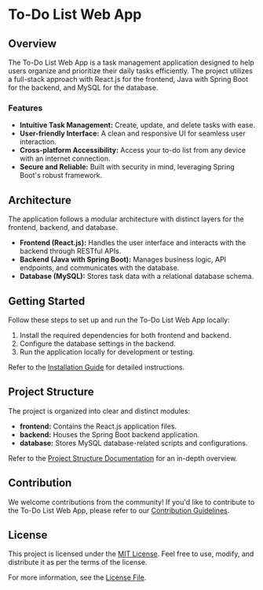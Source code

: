 # To-Do List Web App

## Overview

The To-Do List Web App is a task management application designed to help users organize and prioritize their daily tasks efficiently. The project utilizes a full-stack approach with React.js for the frontend, Java with Spring Boot for the backend, and MySQL for the database.

### Features

- **Intuitive Task Management:** Create, update, and delete tasks with ease.
- **User-friendly Interface:** A clean and responsive UI for seamless user interaction.
- **Cross-platform Accessibility:** Access your to-do list from any device with an internet connection.
- **Secure and Reliable:** Built with security in mind, leveraging Spring Boot's robust framework.

## Architecture

The application follows a modular architecture with distinct layers for the frontend, backend, and database.

- **Frontend (React.js):** Handles the user interface and interacts with the backend through RESTful APIs.
- **Backend (Java with Spring Boot):** Manages business logic, API endpoints, and communicates with the database.
- **Database (MySQL):** Stores task data with a relational database schema.

## Getting Started

Follow these steps to set up and run the To-Do List Web App locally:

1. Install the required dependencies for both frontend and backend.
2. Configure the database settings in the backend.
3. Run the application locally for development or testing.

Refer to the [Installation Guide](#) for detailed instructions.

## Project Structure

The project is organized into clear and distinct modules:

- **frontend:** Contains the React.js application files.
- **backend:** Houses the Spring Boot backend application.
- **database:** Stores MySQL database-related scripts and configurations.

Refer to the [Project Structure Documentation](#) for an in-depth overview.

## Contribution

We welcome contributions from the community! If you'd like to contribute to the To-Do List Web App, please refer to our [Contribution Guidelines](CONTRIBUTING.md).

## License

This project is licensed under the [MIT License](LICENSE.md). Feel free to use, modify, and distribute it as per the terms of the license.

For more information, see the [License File](LICENSE.md).
